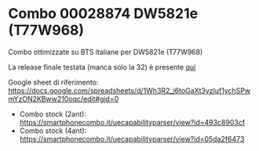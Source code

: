 # Combo 00028874 DW5821e (T77W968)
Combo ottimizzate su BTS italiane per DW5821e (T77W968) 

La release finale testata (manca solo la 32) è presente [qui](https://github.com/1alessandro1/Combo-00028874-DW5821e/releases)

Google sheet di riferimento: https://docs.google.com/spreadsheets/d/1Wh3R2_i6toGaXt3yzluf1ychSPwmYzON2KBww210oqc/edit#gid=0


- Combo stock (2ant): https://smartphonecombo.it/uecapabilityparser/view?id=493c8903cf
- Combo stock (4ant): https://smartphonecombo.it/uecapabilityparser/view?id=05da2f6473
